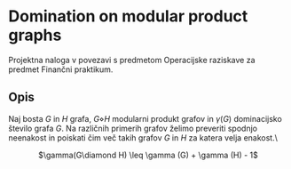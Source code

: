 # Domination on modular product graphs
Projektna naloga v povezavi s predmetom Operacijske raziskave za predmet Finančni praktikum.

## Opis 
Naj bosta $G$ in $H$ grafa, $G\diamond H$ modularni produkt grafov in $\gamma(G)$ dominacijsko število grafa $G$.
Na različnih primerih grafov želimo preveriti spodnjo neenakost in poiskati čim več takih grafov $G$ in $H$ za katera velja enakost.\
<p align = "center">
  $\gamma(G\diamond H) \leq \gamma (G) + \gamma (H) - 1$
</p>

